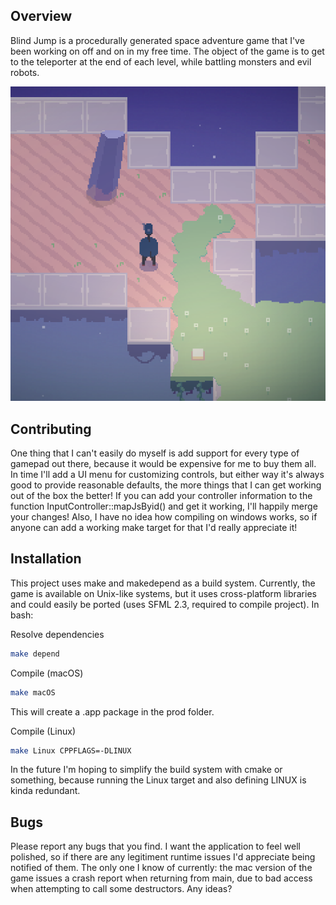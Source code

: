 ## Overview

Blind Jump is a procedurally generated space adventure game that I've been working on off and on in my free time. The object of the game is to get to the teleporter at the end of each level, while battling monsters and evil robots.

<p align="center"><img src="screenshot.png"/></p>

## Contributing

One thing that I can't easily do myself is add support for every type of gamepad out there, because it would be expensive for me to buy them all. In time I'll add a UI menu for customizing controls, but either way it's always good to provide reasonable defaults, the more things that I can get working out of the box the better! If you can add your controller information to the function InputController::mapJsByid() and get it working, I'll happily merge your changes! Also, I have no idea how compiling on windows works, so if anyone can add a working make target for that I'd really appreciate it! 

## Installation

This project uses make and makedepend as a build system. Currently, the game is available on Unix-like systems, but it uses cross-platform libraries and could easily be ported (uses SFML 2.3, required to compile project). In bash:

Resolve dependencies
```bash
make depend
```

Compile (macOS)
```bash
make macOS
```
This will create a .app package in the prod folder.

Compile (Linux)
```bash
make Linux CPPFLAGS=-DLINUX
```
In the future I'm hoping to simplify the build system with cmake or something, because running the Linux target and also defining LINUX is kinda redundant.

## Bugs

Please report any bugs that you find. I want the application to feel well polished, so if there are any legitiment runtime issues I'd appreciate being notified of them. The only one I know of currently: the mac version of the game issues a crash report when returning from main, due to bad access when attempting to call some destructors. Any ideas?
